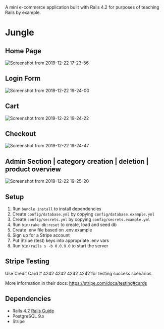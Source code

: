 A mini e-commerce application built with Rails 4.2 for purposes of teaching Rails by example.

# Jungle
## Home Page
![Screenshot from 2019-12-22 17-23-56](https://user-images.githubusercontent.com/48977789/71332020-cb045b00-24f1-11ea-8ec6-d0b3001827e9.png)
## Login Form
![Screenshot from 2019-12-22 19-24-00](https://user-images.githubusercontent.com/48977789/71332019-cb045b00-24f1-11ea-95ce-6b69066647bb.png)
## Cart
![Screenshot from 2019-12-22 19-24-22](https://user-images.githubusercontent.com/48977789/71332018-cb045b00-24f1-11ea-946a-63a023110194.png)
## Checkout
![Screenshot from 2019-12-22 19-24-47](https://user-images.githubusercontent.com/48977789/71332017-cb045b00-24f1-11ea-9f2d-d3f435539c62.png)
## Admin Section | category creation | deletion | product overview
![Screenshot from 2019-12-22 19-25-20](https://user-images.githubusercontent.com/48977789/71332016-cb045b00-24f1-11ea-9fe7-3b515ea839c4.png)

## Setup

1. Run `bundle install` to install dependencies
2. Create `config/database.yml` by copying `config/database.example.yml`
3. Create `config/secrets.yml` by copying `config/secrets.example.yml`
4. Run `bin/rake db:reset` to create, load and seed db
5. Create .env file based on .env.example
6. Sign up for a Stripe account
7. Put Stripe (test) keys into appropriate .env vars
8. Run `bin/rails s -b 0.0.0.0` to start the server

## Stripe Testing

Use Credit Card # 4242 4242 4242 4242 for testing success scenarios.

More information in their docs: <https://stripe.com/docs/testing#cards>

## Dependencies

* Rails 4.2 [Rails Guide](http://guides.rubyonrails.org/v4.2/)
* PostgreSQL 9.x
* Stripe

